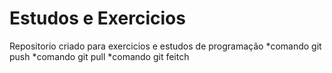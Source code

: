 # Estudos e Exercicios 

Repositorio criado para exercicios e estudos de programação 
*comando git push
*comando git pull
*comando git feitch
